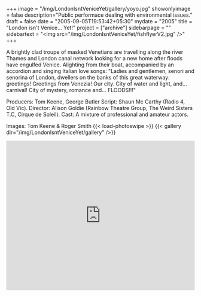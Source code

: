 +++
image = "/img/LondonIsntVeniceYet/gallery/yoyo.jpg"
showonlyimage = false
description="Public performace dealing with environmental issues."
draft = false
date = "2005-09-05T19:53:42+05:30"
mydate = "2005"
title = "London isn't Venice... Yet!"
project = ["archive"]
sidebarpage = ""
sidebartext = "<img src=\"/img/LondonIsntVeniceYet/fishflyerV2.jpg\" />"
+++  

A brightly clad troupe of masked Venetians are travelling along the river Thames and London canal network looking for a new home after floods have engulfed Venice. Alighting from their boat, accompanied by an accordion and singing Italian love songs: "Ladies and gentlemen, senori and senorina of London, dwellers on the banks of this great waterway: greetings! Greetings from Venezia! Our city. City of water and light, and... carnival! City of mystery, romance and… FLOODS!!!"

Producers: Tom Keene, George Butler
Script: Shaun Mc Carthy (Radio 4, Old Vic).
Director: Alison Goldie (Rainbow Theatre Group, The Weird Sisters T.C, Cirque de Soleil).
Cast: A mixture of professional and amateur actors.

Images: Tom Keene & Roger Smith
{{< load-photoswipe >}}
{{< gallery dir="/img/LondonIsntVeniceYet/gallery" />}}

<iframe width="100%" height="400px" src="https://www.youtube.com/embed/PXZAb78O72U" frameborder="0" allow="accelerometer; autoplay; encrypted-media; gyroscope; picture-in-picture" allowfullscreen></iframe>
